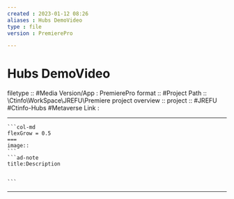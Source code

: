 ```yaml
---
created : 2023-01-12 08:26
aliases : Hubs DemoVideo
type : file
version : PremierePro

---
```


# Hubs DemoVideo

filetype :: #Media
Version/App : PremierePro
format :: #Project
Path :: \Ctinfo\WorkSpace\JREFU\Premiere project
overview ::
project :: #JREFU #Ctinfo-Hubs #Metaverse 
Link :

---

`````col
```col-md
flexGrow = 0.5
===
image::
```
```ad-note
title:Description


```

`````


---

